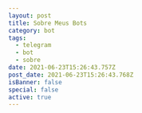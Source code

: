 ```yaml
---
layout: post
title: Sobre Meus Bots
category: bot
tags:
  - telegram
  - bot
  - sobre
date: 2021-06-23T15:26:43.757Z
post_date: 2021-06-23T15:26:43.768Z
isBanner: false
special: false
active: true
---
```

